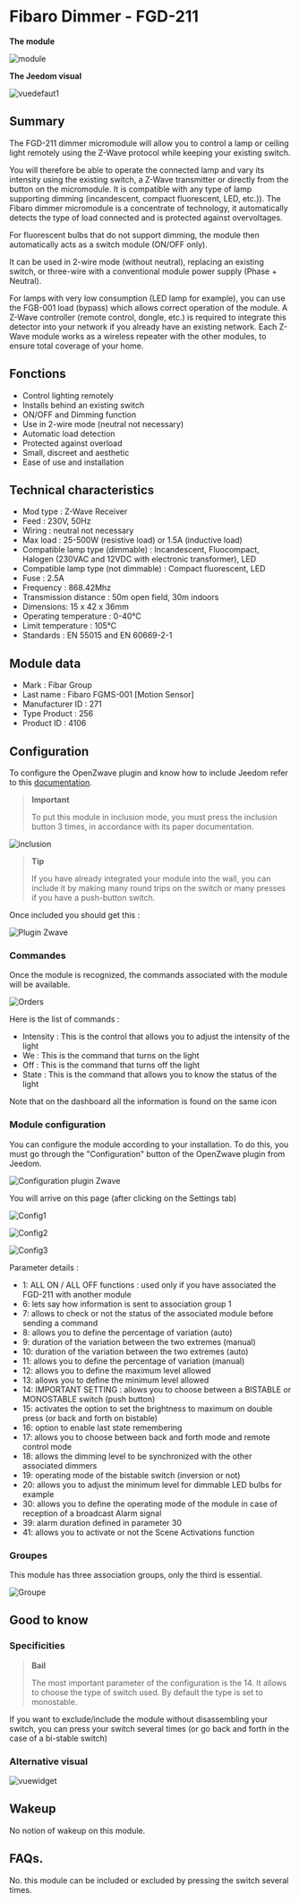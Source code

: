 # Fibaro Dimmer - FGD-211

**The module**

![module](images/fibaro.fgd211/module.jpg)

**The Jeedom visual**

![vuedefaut1](images/fibaro.fgd211/vuedefaut1.jpg)

## Summary

The FGD-211 dimmer micromodule will allow you to control a lamp or ceiling light remotely using the Z-Wave protocol while keeping your existing switch.

You will therefore be able to operate the connected lamp and vary its intensity using the existing switch, a Z-Wave transmitter or directly from the button on the micromodule. It is compatible with any type of lamp supporting dimming (incandescent, compact fluorescent, LED, etc.)). The Fibaro dimmer micromodule is a concentrate of technology, it automatically detects the type of load connected and is protected against overvoltages.

For fluorescent bulbs that do not support dimming, the module then automatically acts as a switch module (ON/OFF only).

It can be used in 2-wire mode (without neutral), replacing an existing switch, or three-wire with a conventional module power supply (Phase + Neutral).

For lamps with very low consumption (LED lamp for example), you can use the FGB-001 load (bypass) which allows correct operation of the module. A Z-Wave controller (remote control, dongle, etc.) is required to integrate this detector into your network if you already have an existing network. Each Z-Wave module works as a wireless repeater with the other modules, to ensure total coverage of your home.

## Fonctions

-   Control lighting remotely
-   Installs behind an existing switch
-   ON/OFF and Dimming function
-   Use in 2-wire mode (neutral not necessary)
-   Automatic load detection
-   Protected against overload
-   Small, discreet and aesthetic
-   Ease of use and installation

## Technical characteristics

-   Mod type : Z-Wave Receiver
-   Feed : 230V, 50Hz
-   Wiring : neutral not necessary
-   Max load : 25-500W (resistive load) or 1.5A (inductive load)
-   Compatible lamp type (dimmable) : Incandescent, Fluocompact, Halogen (230VAC and 12VDC with electronic transformer), LED
-   Compatible lamp type (not dimmable) : Compact fluorescent, LED
-   Fuse : 2.5A
-   Frequency : 868.42Mhz
-   Transmission distance : 50m open field, 30m indoors
-   Dimensions: 15 x 42 x 36mm
-   Operating temperature : 0-40°C
-   Limit temperature : 105°C
-   Standards : EN 55015 and EN 60669-2-1

## Module data

-   Mark : Fibar Group
-   Last name : Fibaro FGMS-001 \[Motion Sensor\]
-   Manufacturer ID : 271
-   Type Product : 256
-   Product ID : 4106

## Configuration

To configure the OpenZwave plugin and know how to include Jeedom refer to this [documentation](https://doc.jeedom.com/en_US/plugins/automation%20protocol/openzwave/).

> **Important**
>
> To put this module in inclusion mode, you must press the inclusion button 3 times, in accordance with its paper documentation.

![inclusion](images/fibaro.fgd211/inclusion.jpg)

> **Tip**
>
> If you have already integrated your module into the wall, you can include it by making many round trips on the switch or many presses if you have a push-button switch.

Once included you should get this :

![Plugin Zwave](images/fibaro.fgd211/information.jpg)

### Commandes

Once the module is recognized, the commands associated with the module will be available.

![Orders](images/fibaro.fgd211/commandes.jpg)

Here is the list of commands :

-   Intensity : This is the control that allows you to adjust the intensity of the light
-   We : This is the command that turns on the light
-   Off : This is the command that turns off the light
-   State : This is the command that allows you to know the status of the light

Note that on the dashboard all the information is found on the same icon

### Module configuration

You can configure the module according to your installation. To do this, you must go through the "Configuration" button of the OpenZwave plugin from Jeedom.

![Configuration plugin Zwave](images/plugin/bouton_configuration.jpg)

You will arrive on this page (after clicking on the Settings tab)

![Config1](images/fibaro.fgd211/config1.jpg)

![Config2](images/fibaro.fgd211/config2.jpg)

![Config3](images/fibaro.fgd211/config3.jpg)

Parameter details :

-   1: ALL ON / ALL OFF functions : used only if you have associated the FGD-211 with another module
-   6: lets say how information is sent to association group 1
-   7: allows to check or not the status of the associated module before sending a command
-   8: allows you to define the percentage of variation (auto)
-   9: duration of the variation between the two extremes (manual)
-   10: duration of the variation between the two extremes (auto)
-   11: allows you to define the percentage of variation (manual)
-   12: allows you to define the maximum level allowed
-   13: allows you to define the minimum level allowed
-   14: IMPORTANT SETTING : allows you to choose between a BISTABLE or MONOSTABLE switch (push button)
-   15: activates the option to set the brightness to maximum on double press (or back and forth on bistable)
-   16: option to enable last state remembering
-   17: allows you to choose between back and forth mode and remote control mode
-   18: allows the dimming level to be synchronized with the other associated dimmers
-   19: operating mode of the bistable switch (inversion or not)
-   20: allows you to adjust the minimum level for dimmable LED bulbs for example
-   30: allows you to define the operating mode of the module in case of reception of a broadcast Alarm signal
-   39: alarm duration defined in parameter 30
-   41: allows you to activate or not the Scene Activations function

### Groupes

This module has three association groups, only the third is essential.

![Groupe](images/fibaro.fgd211/groupe.jpg)

## Good to know

### Specificities

> **Bail**
>
> The most important parameter of the configuration is the 14. It allows to choose the type of switch used. By default the type is set to monostable.

If you want to exclude/include the module without disassembling your switch, you can press your switch several times (or go back and forth in the case of a bi-stable switch)

### Alternative visual

![vuewidget](images/fibaro.fgd211/vuewidget.jpg)

## Wakeup

No notion of wakeup on this module.

## FAQs.

No. this module can be included or excluded by pressing the switch several times.
